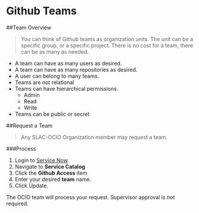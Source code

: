 Github Teams
=======
##Team Overview

> You can think of Github teams as organization units. The unit can be a specific group, or a specific project. There is no cost for a team, there can be as many as needed. 

 - A team can have as many users as desired. 
 - A team can have as many repositories as desired. 
 - A user can belong to many teams.
 - Teams are not relational
 - Teams can have hierarchical permissions.
	 - Admin
	 - Read
	 - Write
 - Teams can be public or secret

##Request a Team
> Any SLAC-OCIO Organization member may request a team.

###Process
1. Login to [Service Now ](https://slacprod.service-now.com/navpage.do)
2. Navigate to **Service Catalog**
3. Click the **Github Access** item
4. Enter your desired **team** name.
6. Click Update.

The OCIO team will process your request. Supervisor approval is not required.